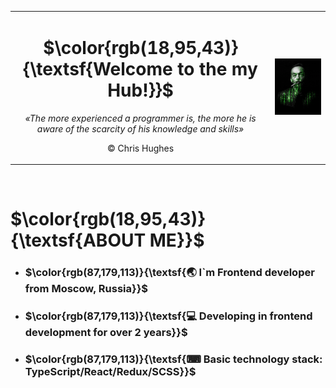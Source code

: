<div id="header" align="center">
    <table>
        <td align = "center">
            <h1 color = "green" >
                $\color{rgb(18,95,43)}{\textsf{Welcome to the my Hub!}}$
            </h1>
            <p><i>«The more experienced a programmer is, the more he is aware of the scarcity of his knowledge and skills»</i></p>
            <p>© Chris Hughes</p>
        </td>
        <td>
            <img src="./assets/main.gif" width="400"/>
        </td>
    </table>
</div>
<br/>
<div>
    <h1>$\color{rgb(18,95,43)}{\textsf{ABOUT ME}}$</h1>
    <ul>
        <li>
            <h3>$\color{rgb(87,179,113)}{\textsf{🌏 I`m Frontend developer from Moscow, Russia}}$</h3>
        </li>
        <li>
            <h3>$\color{rgb(87,179,113)}{\textsf{💻 Developing in frontend development for over 2 years}}$</h3>
        </li>
        <li>
            <h3>$\color{rgb(87,179,113)}{\textsf{⌨ Basic technology stack: TypeScript/React/Redux/SCSS}}$</h3>
        </li>
    </ul>
</div>
